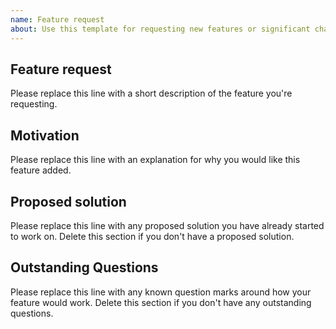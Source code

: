 ```yaml
---
name: Feature request
about: Use this template for requesting new features or significant changes to existing features.
---
```



## Feature request

Please replace this line with a short description of the feature you're requesting. 

## Motivation

Please replace this line with an explanation for why you would like this feature added. 

## Proposed solution

Please replace this line with any proposed solution you have already started to work on. Delete this section if you don't have a proposed solution. 

## Outstanding Questions

Please replace this line with any known question marks around how your feature would work. Delete this section if you don't have any outstanding questions.